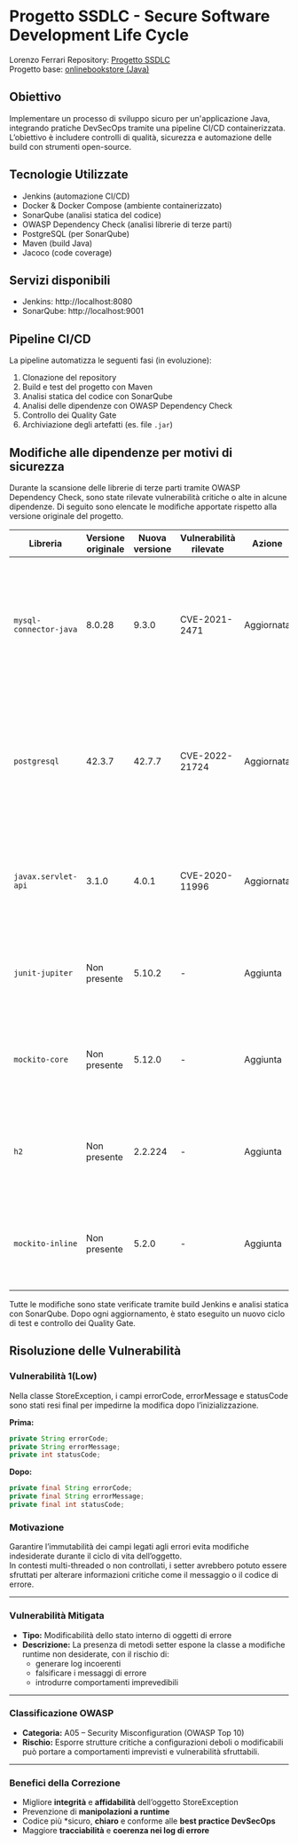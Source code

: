 # Progetto SSDLC - Secure Software Development Life Cycle

Lorenzo Ferrari
Repository: [Progetto SSDLC](https://github.com/Lore-Ferra/Progetto_SSDLC_Ferrari_Lorenzo)  
Progetto base: [onlinebookstore (Java)](https://github.com/shashirajraja/onlinebookstore)


## Obiettivo

Implementare un processo di sviluppo sicuro per un'applicazione Java, integrando pratiche DevSecOps tramite una pipeline CI/CD containerizzata.  
L’obiettivo è includere controlli di qualità, sicurezza e automazione delle build con strumenti open-source.


## Tecnologie Utilizzate

- Jenkins (automazione CI/CD)
- Docker & Docker Compose (ambiente containerizzato)
- SonarQube (analisi statica del codice)
- OWASP Dependency Check (analisi librerie di terze parti)
- PostgreSQL (per SonarQube)
- Maven (build Java)
- Jacoco (code coverage)


## Servizi disponibili

- Jenkins: http://localhost:8080  
- SonarQube: http://localhost:9001


## Pipeline CI/CD

La pipeline automatizza le seguenti fasi (in evoluzione):

1. Clonazione del repository
2. Build e test del progetto con Maven
3. Analisi statica del codice con SonarQube
4. Analisi delle dipendenze con OWASP Dependency Check
5. Controllo dei Quality Gate
6. Archiviazione degli artefatti (es. file `.jar`)

## Modifiche alle dipendenze per motivi di sicurezza

Durante la scansione delle librerie di terze parti tramite OWASP Dependency Check, sono state rilevate vulnerabilità critiche o alte in alcune dipendenze. Di seguito sono elencate le modifiche apportate rispetto alla versione originale del progetto.

| Libreria                   | Versione originale | Nuova versione | Vulnerabilità rilevate     | Azione           | Motivazione della modifica |
|----------------------------|--------------------|----------------|----------------------------|------------------|-----------------------------|
| `mysql-connector-java`     | 8.0.28             | 9.3.0          | CVE-2021-2471              | Aggiornata       | La versione 8.0.28 presenta almeno 2 vulnerabilità note, tra cui una che consente accesso non autorizzato ai metadati del database. |
| `postgresql`               | 42.3.7             | 42.7.7         | CVE-2022-21724             | Aggiornata       | La versione 42.3.7 era affetta da una vulnerabilità che poteva portare a denial of service o crash in specifiche condizioni di parsing. |
| `javax.servlet-api`        | 3.1.0              | 4.0.1          | CVE-2020-11996             | Aggiornata       | La versione 3.1.0 è affetta da una vulnerabilità DoS tramite richieste asincrone non gestite correttamente. |
| `junit-jupiter`            | Non presente       | 5.10.2         | -                          | Aggiunta         | Inserita per eseguire test moderni con supporto a JUnit 5. Nessuna CVE nota. |
| `mockito-core`             | Non presente       | 5.12.0         | -                          | Aggiunta         | Necessario per unit test e mocking. Versione aggiornata per evitare bug o falle nelle API di test. |
| `h2`                       | Non presente       | 2.2.224        | -                          | Aggiunta         | Usata per test database in memoria. Ultima versione stabile, priva di CVE rilevate. |
| `mockito-inline`           | Non presente       | 5.2.0          | -                          | Aggiunta         | Inserita per abilitare il mocking di metodi statici nel codice di test. Nessuna vulnerabilità nota. |

Tutte le modifiche sono state verificate tramite build Jenkins e analisi statica con SonarQube. Dopo ogni aggiornamento, è stato eseguito un nuovo ciclo di test e controllo dei Quality Gate.


## Risoluzione delle Vulnerabilità

### Vulnerabilità 1(Low)

Nella classe StoreException, i campi errorCode, errorMessage e statusCode sono stati resi final per impedirne la modifica dopo l’inizializzazione.

**Prima:**
```java
private String errorCode;
private String errorMessage;
private int statusCode;
```
**Dopo:**
```java
private final String errorCode;
private final String errorMessage;
private final int statusCode;
```
### Motivazione

Garantire l’immutabilità dei campi legati agli errori evita modifiche indesiderate durante il ciclo di vita dell’oggetto.  
In contesti multi-threaded o non controllati, i setter avrebbero potuto essere sfruttati per alterare informazioni critiche come il messaggio o il codice di errore.

---

### Vulnerabilità Mitigata

- **Tipo:** Modificabilità dello stato interno di oggetti di errore  
- **Descrizione:** La presenza di metodi setter espone la classe a modifiche runtime non desiderate, con il rischio di:
  - generare log incoerenti  
  - falsificare i messaggi di errore  
  - introdurre comportamenti imprevedibili

---

### Classificazione OWASP

- **Categoria:** A05 – Security Misconfiguration (OWASP Top 10)  
- **Rischio:** Esporre strutture critiche a configurazioni deboli o modificabili può portare a comportamenti imprevisti e vulnerabilità sfruttabili.

---

### Benefici della Correzione

- Migliore **integrità** e **affidabilità** dell’oggetto StoreException
- Prevenzione di **manipolazioni a runtime**
- Codice più *sicuro, **chiaro** e conforme alle **best practice DevSecOps**
- Maggiore **tracciabilità** e **coerenza nei log di errore**
